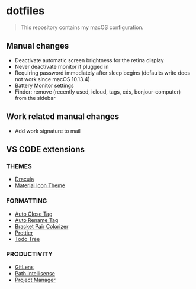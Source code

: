 # dotfiles

> This repository contains my macOS configuration.

## Manual changes

- Deactivate automatic screen brightness for the retina display
- Never deactivate monitor if plugged in
- Requiring password immediately after sleep begins (defaults write does not work since macOS 10.13.4)
- Battery Monitor settings
- Finder: remove (recently used, icloud, tags, cds, bonjour-computer) from the sidebar

## Work related manual changes

- Add work signature to mail

## VS CODE extensions

### THEMES

- [Dracula](https://draculatheme.com/)
- [Material Icon Theme](https://github.com/PKief/vscode-material-icon-theme)

### FORMATTING

- [Auto Close Tag](https://github.com/formulahendry/vscode-auto-close-tag)
- [Auto Rename Tag](https://github.com/formulahendry/vscode-auto-rename-tag)
- [Bracket Pair Colorizer](https://github.com/CoenraadS/BracketPair)
- [Prettier](https://github.com/prettier/prettier-vscode)
- [Todo Tree](https://github.com/Gruntfuggly/todo-tree)

### PRODUCTIVITY

- [GitLens](https://github.com/eamodio/vscode-gitlens)
- [Path Intellisense](https://github.com/ChristianKohler/PathIntellisense)
- [Project Manager](https://github.com/alefragnani/vscode-project-manager)
